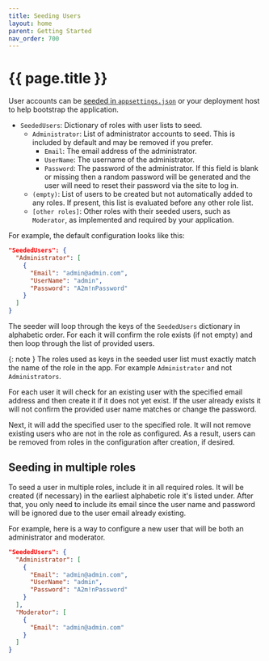 ```yaml
---
title: Seeding Users
layout: home
parent: Getting Started
nav_order: 700
---
```


# {{ page.title }}

User accounts can be [seeded in `appsettings.json`](./application-configuration) or your deployment host to help bootstrap the application.

- `SeededUsers`: Dictionary of roles with user lists to seed.
  - `Administrator`: List of administrator accounts to seed. This is included by default and may be removed if you prefer.
    - `Email`: The email address of the administrator.
    - `UserName`: The username of the administrator.
    - `Password`: The password of the administrator. If this field is blank or missing then a random password will be generated and the user will need to reset their password via the site to log in.
  - `(empty)`: List of users to be created but not automatically added to any roles. If present, this list is evaluated before any other role list.
  - `[other roles]`: Other roles with their seeded users, such as `Moderator`, as implemented and required by your application.

For example, the default configuration looks like this:

``` json
"SeededUsers": {
  "Administrator": [
    {
      "Email": "admin@admin.com",
      "UserName": "admin",
      "Password": "A2m!nPassword"
    }
  ]
}
```

The seeder will loop through the keys of the `SeededUsers` dictionary in alphabetic order. For each it will confirm the role exists (if not empty) and then loop through the list of provided users.

  {: note }
  The roles used as keys in the seeded user list must exactly match the name of the role in the app. For example `Administrator` and not `Administrators`.

For each user it will check for an existing user with the specified email address and then create it if it does not yet exist. If the user already exists it will not confirm the provided user name matches or change the password.

Next, it will add the specified user to the specified role. It will not remove existing users who are not in the role as configured. As a result, users can be removed from roles in the configuration after creation, if desired.

## Seeding in multiple roles

To seed a user in multiple roles, include it in all required roles. It will be created (if necessary) in the earliest alphabetic role it's listed under. After that, you only need to include its email since the user name and password will be ignored due to the user email already existing.

For example, here is a way to configure a new user that will be both an administrator and moderator.

``` json
"SeededUsers": {
  "Administrator": [
    {
      "Email": "admin@admin.com",
      "UserName": "admin",
      "Password": "A2m!nPassword"
    }
  ],
  "Moderator": [
    {
      "Email": "admin@admin.com"
    }
  ]
}
```
